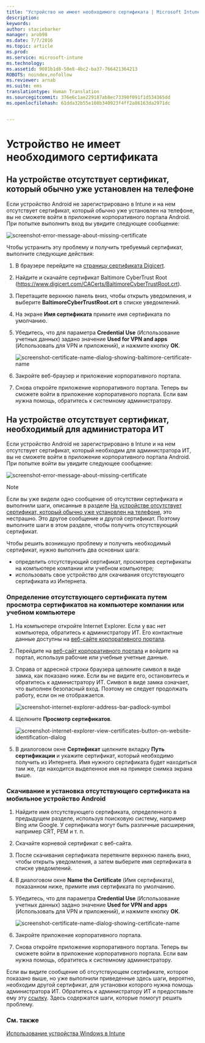 ```yaml
---
title: "Устройство не имеет необходимого сертификата | Microsoft Intune"
description: 
keywords: 
author: staciebarker
manager: arob98
ms.date: 7/7/2016
ms.topic: article
ms.prod: 
ms.service: microsoft-intune
ms.technology: 
ms.assetid: 9081b1d8-50e8-4bc2-ba37-766421364213
ROBOTS: noindex,nofollow
ms.reviewer: arnab
ms.suite: ems
translationtype: Human Translation
ms.sourcegitcommit: 376e6c1ae229187ab8ec73390f091f1d534365dd
ms.openlocfilehash: 61dda32b55e108b340923f4ff2a86163da2971dc


---
```



# Устройство не имеет необходимого сертификата


## На устройстве отсутствует сертификат, который обычно уже установлен на телефоне
Если устройство Android не зарегистрировано в Intune и на нем отсутствует сертификат, который обычно уже установлен на телефоне, вы не сможете войти в приложение корпоративного портала Android. При попытке выполнить вход вы увидите следующее сообщение:

![screenshot-error-message-about-missing-certificate](./media/andr-cert_install-1-cert_missing.png)

Чтобы устранить эту проблему и получить требуемый сертификат, выполните следующие действия:

1.  В браузере перейдите на [страницу сертификата Digicert](https://www.digicert.com/digicert-root-certificates.htm).

2.  Найдите и скачайте сертификат Baltimore CyberTrust Root (https://www.digicert.com/CACerts/BaltimoreCyberTrustRoot.crt).

3.  Перетащите верхнюю панель вниз, чтобы открыть уведомления, и выберите **BaltimoreCyberTrustRoot.crt** в списке уведомлений.

4.  На экране **Имя сертификата** примите имя сертификата по умолчанию.

5. Убедитесь, что для параметра **Credential Use** (Использование учетных данных) задано значение **Used for VPN and apps** (Использовать для VPN и приложений), и нажмите кнопку **ОК**.

    ![screenshot-certificate-name-dialog-showing-baltimore-certificate-name](./media/andr-cert_install-2-add_cert_name.png)

6. Закройте веб-браузер и приложение корпоративного портала.

7. Снова откройте приложение корпоративного портала. Теперь вы сможете войти в приложение корпоративного портала. Если вам нужна помощь, обратитесь к системному администратору.

## На устройстве отсутствует сертификат, необходимый для администратора ИТ
Если устройство Android не зарегистрировано в Intune и на нем отсутствует сертификат, который необходим для администратора ИТ, вы не сможете войти в приложение корпоративного портала Android. При попытке войти вы увидите следующее сообщение:

![screenshot-error-message-about-missing-certificate](./media/andr-cert_install-1-cert_missing.png)

>[!NOTE]
> Если вы уже видели одно сообщение об отсутствии сертификата и выполнили шаги, описанные в разделе [На устройстве отсутствует сертификат, который обычно уже установлен на телефоне](#your-device-is-missing-a-certificate-that-usually-comes-installed-on-your-phone), это нестрашно. Это другое сообщение и другой сертификат. Поэтому выполните шаги в этом разделе, чтобы получить отсутствующий сертификат.

Чтобы решить возникшую проблему и получить необходимый сертификат, нужно выполнить два основных шага:

- определить отсутствующий сертификат, просмотрев сертификаты на компьютере компании или учебном компьютере;
- использовать свое устройство для скачивания отсутствующего сертификата из Интернета.

### Определение отсутствующего сертификата путем просмотра сертификатов на компьютере компании или учебном компьютере

1. На компьютере откройте Internet Explorer. Если у вас нет компьютера, обратитесь к администратору ИТ. Его контактные данные доступны на [веб-сайте корпоративного портала](http://portal.manage.microsoft.com).

2. Перейдите на [веб-сайт корпоративного портала](http://portal.manage.microsoft.com) и войдите на портал, используя рабочие или учебные учетные данные.

3. Справа от адресной строки браузера щелкните символ в виде замка, как показано ниже. Если вы не видите его, остановитесь и обратитесь к администратору ИТ. Символ в виде замка означает, что выполнен безопасный вход. Поэтому не следует продолжать работу, если он не отображается.

    ![screenshot-internet-explorer-address-bar-padlock-symbol](./media/andr-missing-cert-ie-padlock-symbol.png)

4. Щелкните **Просмотр сертификатов**.

    ![screenshot-internet-explorer-view-certificates-button-on-website-identification-dialog](./media/andr-missg-cert-ie-view-cert-button.png)

5. В диалоговом окне **Сертификат** щелкните вкладку **Путь сертификации** и укажите сертификат, который необходимо получить из Интернета. Имя нужного сертификата будет находиться там же, где находится выделенное имя на примере снимка экрана выше. 

### Скачивание и установка отсутствующего сертификата на мобильное устройство Android

1. Найдите имя отсутствующего сертификата, определенного в предыдущем разделе, используя поисковую систему, например Bing или Google. У сертификата могут быть различные расширения, например CRT, PEM и т. п.

2. Скачайте корневой сертификат с веб-сайта.

3. После скачивания сертификата перетяните верхнюю панель вниз, чтобы открыть уведомления, а затем выберите имя сертификата в списке уведомлений.

4. В диалоговом окне **Name the Certificate** (Имя сертификата), показанном ниже, примите имя сертификата по умолчанию.

5. Убедитесь, что для параметра **Credential Use** (Использование учетных данных) задано значение **Used for VPN and apps** (Использовать для VPN и приложений), и нажмите кнопку **ОК**.

    ![screenshot-certificate-name-dialog-showing-certificate-name](./media/andr-missing-cert-cert-name.png)

6. Закройте приложение корпоративного портала.

7. Снова откройте приложение корпоративного портала. Теперь вы сможете войти в приложение корпоративного портала. Если вам нужна помощь, обратитесь к системному администратору.

Если вы видите сообщение об отсутствующем сертификате, которое показано выше, но уже выполнили приведенные здесь шаги, вероятно, необходим другой сертификат, для установки которого нужна помощь администратора ИТ. Обратитесь к администратору ИТ и предоставьте ему эту [ссылку](/intune/troubleshoot/troubleshoot-device-enrollment-in-intune#android-certificate-issues). Здесь содержатся шаги, которые помогут решить проблему. 

### См. также
[Использование устройства Windows в Intune](using-your-windows-device-with-intune.md)


<!--HONumber=Jul16_HO3-->


